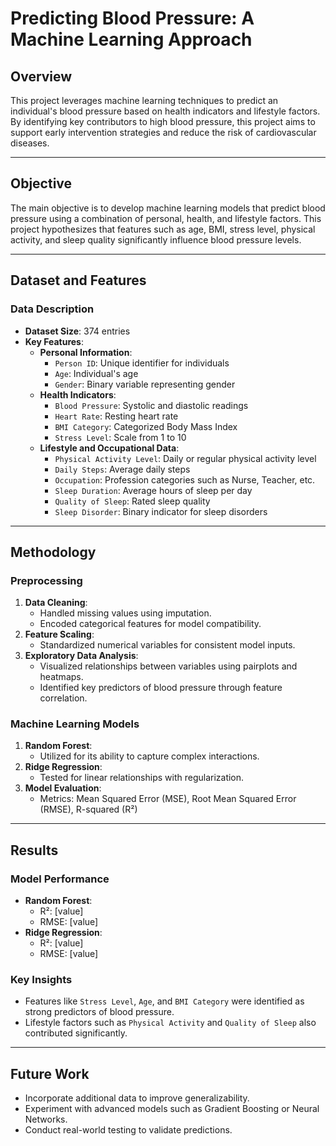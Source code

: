 # Predicting Blood Pressure: A Machine Learning Approach

## Overview
This project leverages machine learning techniques to predict an individual's blood pressure based on health indicators and lifestyle factors. By identifying key contributors to high blood pressure, this project aims to support early intervention strategies and reduce the risk of cardiovascular diseases.

---

## Objective
The main objective is to develop machine learning models that predict blood pressure using a combination of personal, health, and lifestyle factors. This project hypothesizes that features such as age, BMI, stress level, physical activity, and sleep quality significantly influence blood pressure levels.

---

## Dataset and Features

### Data Description
- **Dataset Size**: 374 entries
- **Key Features**:
  - **Personal Information**:
    - `Person ID`: Unique identifier for individuals
    - `Age`: Individual's age
    - `Gender`: Binary variable representing gender
  - **Health Indicators**:
    - `Blood Pressure`: Systolic and diastolic readings
    - `Heart Rate`: Resting heart rate
    - `BMI Category`: Categorized Body Mass Index
    - `Stress Level`: Scale from 1 to 10
  - **Lifestyle and Occupational Data**:
    - `Physical Activity Level`: Daily or regular physical activity level
    - `Daily Steps`: Average daily steps
    - `Occupation`: Profession categories such as Nurse, Teacher, etc.
    - `Sleep Duration`: Average hours of sleep per day
    - `Quality of Sleep`: Rated sleep quality
    - `Sleep Disorder`: Binary indicator for sleep disorders

---

## Methodology

### Preprocessing
1. **Data Cleaning**:
   - Handled missing values using imputation.
   - Encoded categorical features for model compatibility.
2. **Feature Scaling**:
   - Standardized numerical variables for consistent model inputs.
3. **Exploratory Data Analysis**:
   - Visualized relationships between variables using pairplots and heatmaps.
   - Identified key predictors of blood pressure through feature correlation.

### Machine Learning Models
1. **Random Forest**:
   - Utilized for its ability to capture complex interactions.
2. **Ridge Regression**:
   - Tested for linear relationships with regularization.
3. **Model Evaluation**:
   - Metrics: Mean Squared Error (MSE), Root Mean Squared Error (RMSE), R-squared (R²)

---

## Results

### Model Performance
- **Random Forest**:
  - R²: [value]
  - RMSE: [value]
- **Ridge Regression**:
  - R²: [value]
  - RMSE: [value]

### Key Insights
- Features like `Stress Level`, `Age`, and `BMI Category` were identified as strong predictors of blood pressure.
- Lifestyle factors such as `Physical Activity` and `Quality of Sleep` also contributed significantly.

---

## Future Work
- Incorporate additional data to improve generalizability.
- Experiment with advanced models such as Gradient Boosting or Neural Networks.
- Conduct real-world testing to validate predictions.


